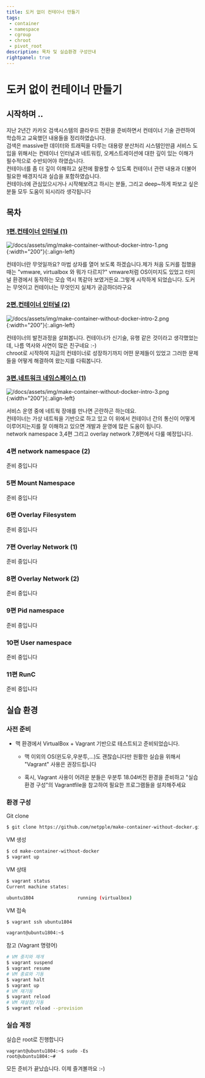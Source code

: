 ```yaml
---
title: 도커 없이 컨테이너 만들기  
tags: 
 - container
 - namespace
 - cgroup
 - chroot
 - pivot_root 
description: 목차 및 실습환경 구성안내
rightpanel: true
---
```


# 도커 없이 컨테이너 만들기


## 시작하며 ..

지난 2년간 카카오 검색시스템의 클라우드 전환을 준비하면서 컨테이너 기술 관련하여 학습하고 교육했던 내용들을 정리하였습니다.  
검색은 massive한 데이터와 트래픽을 다루는 대용량 분산처리 시스템인만큼 서비스 도입을 위해서는 컨테이너 인터널과 네트워킹,
오케스트레이션에 대한 깊이 있는 이해가 필수적으로 수반되어야 하였습니다.    
컨테이너를 좀 더 깊이 이해하고 실전에 활용할 수 있도록 컨테이너 관련 내용과 더불어 필요한 배경지식과 실습을 포함하였습니다.  
컨테이너에 관심있으시거나 시작해보려고 하시는 분들, 그리고 deep~하게 파보고 싶은 분들 모두 도움이 되시리라 생각됩니다

## 목차

### [1편.컨테이너 인터널 (1)](container-internal-1)

![/docs/assets/img/make-container-without-docker-intro-1.png](/docs/assets/img/make-container-without-docker-intro-1.png){:width="200"}{:.align-left}

컨테이너란 무엇일까요? 마법 상자를 열어 보도록 하겠습니다.제가 처음 도커를 접했을 때는 "vmware, virtualbox 와 뭐가 다르지?" 
vmware처럼 OS이미지도 있었고 터미널 환경에서 동작하는 모습 역시 똑같아 보였거든요.그렇게 시작하게 되었습니다. 
도커는 무엇이고 컨테이너는 무엇인지 실체가 궁금하더라구요


### [2편.컨테이너 인터널 (2)](container-internal-2)

![/docs/assets/img/make-container-without-docker-intro-2.png](/docs/assets/img/make-container-without-docker-intro-2.png){:width="200"}{:.align-left}

컨테이너의 발전과정을 살펴봅니다. 컨테이너가 신기술, 유행 같은 것이라고 생각했었는데, 나름 역사와 사연이 많은 친구네요 :-)  
chroot로 시작하여 지금의 컨테이너로 성장하기까지 어떤 문제들이 있었고 그러한 문제들을 어떻게 해결하여 왔는지를 다뤄봅니다.


### [3편.네트워크 네임스페이스 (1)](network-namespace-1)

![/docs/assets/img/make-container-without-docker-intro-3.png](/docs/assets/img/make-container-without-docker-intro-3.png){:width="200"}{:.align-left}

서비스 운영 중에 네트웍 장애를 만나면 곤란하곤 하는데요.     
컨테이너는 가상 네트웍을 기반으로 하고 있고 이 위에서 컨테이너 간의 통신이 어떻게 이루어지는지를 잘 이해하고 있으면 개발과 운영에 많은 도움이 됩니다.  
network namespace 3,4편 그리고 overlay network 7,8편에서 다룰 예정입니다.


### 4편 network namespace (2)

준비 중입니다 

### 5편 Mount Namespace

준비 중입니다

### 6편 Overlay Filesystem

준비 중입니다

### 7편 Overlay Network (1)

준비 중입니다

### 8편 Overlay Network (2)

준비 중입니다

### 9편 Pid namespace

준비 중입니다

### 10편 User namespace

준비 중입니다

### 11편 RunC

준비 중입니다

## 실습 환경

### 사전 준비 

- 맥 환경에서 VirtualBox + Vagrant 기반으로 테스트되고 준비되었습니다.
  - 맥 이외의 OS(윈도우,우분투,...)도 괜찮습니다만 원활한 실습을 위해서 "Vagrant" 사용은 권장드립니다
    
  - 혹시, Vagrant 사용이 어려운 분들은 우분투 18.04버전 환경을 준비하고 "실습환경 구성"의 Vagrantfile을 참고하여 필요한 프로그램들을 설치해주세요
  

### 환경 구성

Git clone
```bash
$ git clone https://github.com/netpple/make-container-without-docker.git
```

VM 생성
```bash
$ cd make-container-without-docker
$ vagrant up
```

VM 상태
```bash
$ vagrant status
Current machine states:

ubuntu1804                running (virtualbox)
```

VM 접속
```bash
$ vagrant ssh ubuntu1804

vagrant@ubuntu1804:~$
```

참고 (Vagrant 명령어)
```bash
# VM 중지와 재개
$ vagrant suspend
$ vagrant resume
# VM 종료와 기동
$ vagrant halt
$ vagrant up
# VM 재기동
$ vagrant reload
# VM 재설정/기동
$ vagrant reload --provision
```

### 실습 계정
실습은 root로 진행합니다
```shell
vagrant@ubuntu1804:~$ sudo -Es
root@ubuntu1804:~#
```

모든 준비가 끝났습니다. 이제 즐겨볼까요 :-)